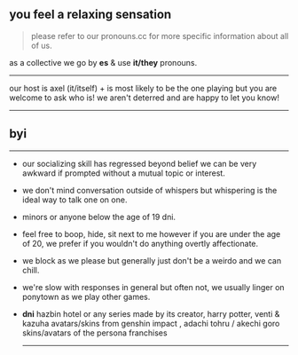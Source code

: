 ## you feel a relaxing sensation
> please refer to our pronouns.cc for more specific information about all of us.

as a collective we go by __es__ & use __it/they__ pronouns. 

  - - -

our host is axel (it/itself) + is most likely to be the one playing but you are welcome to ask who is! we aren't deterred and are happy to let you know!

  - - -
## byi
  - - -
  
- our socializing skill has regressed beyond belief we can be very awkward if prompted without a mutual topic or interest.
- we don't mind conversation outside of whispers but whispering is the ideal way to talk one on one.
- minors or anyone below the age of 19 dni.
- feel free to boop, hide, sit next to me however if you are under the age of 20, we prefer if you wouldn't do anything overtly affectionate.
- we block as we please but generally just don't be a weirdo and we can chill.
- we're slow with responses in general but often not, we usually linger on ponytown as we play other games.

- **dni**  hazbin hotel or any series made by its creator, harry potter,  venti & kazuha avatars/skins from genshin impact , adachi tohru / akechi goro skins/avatars of the persona franchises

  - - -
